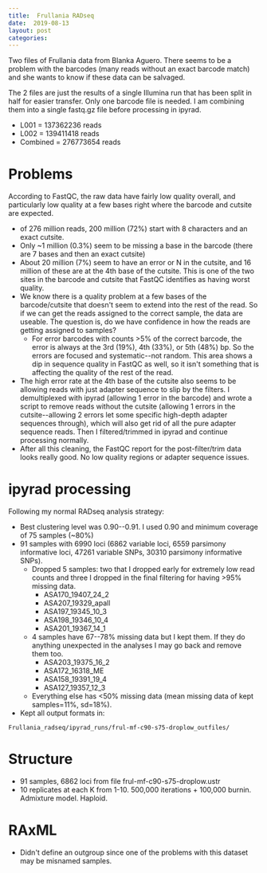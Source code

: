 ```yaml
---
title:  Frullania RADseq
date:  2019-08-13
layout: post
categories:
---
```

Two files of Frullania data from Blanka Aguero. There seems to be a problem with the barcodes (many reads without an exact barcode match) and she wants to know if these data can be salvaged.

The 2 files are just the results of a single Illumina run that has been split in half for easier transfer. Only one barcode file is needed. I am combining them into a single fastq.gz file before processing in ipyrad.
  * L001 = 137362236 reads
  * L002 = 139411418 reads
  * Combined = 276773654 reads

# Problems

According to FastQC, the raw data have fairly low quality overall, and particularly low quality at a few bases right where the barcode and cutsite are expected.
  * of 276 million reads, 200 million (72%) start with 8 characters and an exact cutsite.
  * Only ~1 million (0.3%) seem to be missing a base in the barcode (there are 7 bases and then an exact cutsite)
  * About 20 million (7%) seem to have an error or N in the cutsite, and 16 million of these are at the 4th base of the cutsite. This is one of the two sites in the barcode and cutsite that FastQC identifies as having worst quality.
  * We know there is a quality problem at a few bases of the barcode/cutsite that doesn't seem to extend into the rest of the read. So if we can get the reads assigned to the correct sample, the data are useable. The question is, do we have confidence in how the reads are getting assigned to samples?
    * For error barcodes with counts >5% of the correct barcode, the error is always at the 3rd (19%), 4th (33%), or 5th (48%) bp. So the errors are focused and systematic--not random. This area shows a dip in sequence quality in FastQC as well, so it isn't something that is affecting the quality of the rest of the read.
  * The high error rate at the 4th base of the cutsite also seems to be allowing reads with just adapter sequence to slip by the filters. I demultiplexed with ipyrad (allowing 1 error in the barcode) and wrote a script to remove reads without the cutsite (allowing 1 errors in the cutsite--allowing 2 errors let some specific high-depth adapter sequences through), which will also get rid of all the pure adapter sequence reads. Then I filtered/trimmed in ipyrad and continue processing normally.
  * After all this cleaning, the FastQC report for the post-filter/trim data looks really good. No low quality regions or adapter sequence issues.

# ipyrad processing

Following my normal RADseq analysis strategy:
  * Best clustering level was 0.90--0.91. I used 0.90 and minimum coverage of 75 samples (~80%)
  * 91 samples with 6990 loci (6862 variable loci, 6559 parsimony informative loci, 47261 variable SNPs, 30310 parsimony informative SNPs).
    * Dropped 5 samples: two that I dropped early for extremely low read counts and three I dropped in the final filtering for having >95% missing data.
      * ASA170_19407_24_2
      * ASA207_19329_apall
      * ASA197_19345_10_3
      * ASA198_19346_10_4
      * ASA201_19367_14_1
    * 4 samples have 67--78% missing data but I kept them. If they do anything unexpected in the analyses I may go back and remove them too.
      * ASA203_19375_16_2
      * ASA172_16318_ME
      * ASA158_19391_19_4
      * ASA127_19357_12_3
    * Everything else has <50% missing data (mean missing data of kept samples=11%, sd=18%).
  * Kept all output formats in:
~~~
Frullania_radseq/ipyrad_runs/frul-mf-c90-s75-droplow_outfiles/
~~~

# Structure

  * 91 samples, 6862 loci from file frul-mf-c90-s75-droplow.ustr
  * 10 replicates at each K from 1-10. 500,000 iterations + 100,000 burnin. Admixture model. Haploid.

# RAxML

  * Didn't define an outgroup since one of the problems with this dataset may be misnamed samples.
